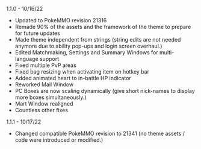 1.1.0 - 10/16/22
- Updated to PokeMMO revision 21316
- Remade 90% of the assets and the framework of the theme to prepare for future updates
- Made theme independent from strings (string edits are not needed anymore due to ability pop-ups and login screen overhaul.)
- Edited Matchmaking, Settings and Summary Windows for multi-language support
- Fixed multiple PvP areas
- Fixed bag resizing when activating item on hotkey bar
- Added animated heart to in-battle HP indicator
- Reworked Mail Window
- PC Boxes are now scaling dynamically (give short nick-names to display more boxes simultaneously.)
- Mart Window realigned
- Countless other fixes

1.1.1 - 10/17/22
- Changed compatible PokeMMO revision to 21341 (no theme assets / code were introduced or modified.)